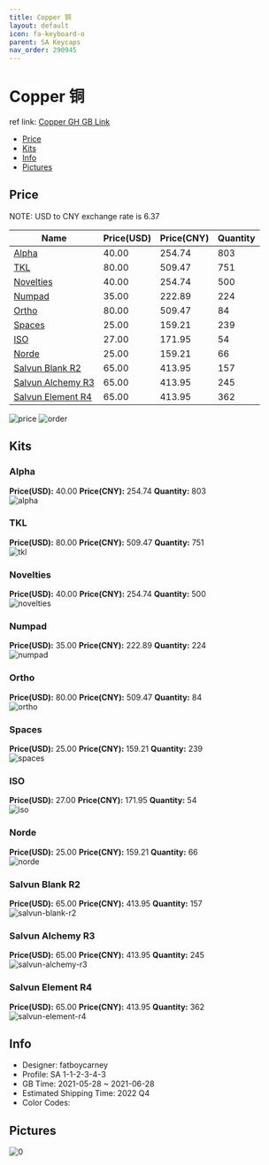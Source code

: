 ```yaml
---
title: Copper 铜
layout: default
icon: fa-keyboard-o
parent: SA Keycaps
nav_order: 290945
---
```


# Copper 铜

ref link: [Copper GH GB Link](https://geekhack.org/index.php?topic=113048.0)

* [Price](#price)
* [Kits](#kits)
* [Info](#info)
* [Pictures](#pictures)

## Price

NOTE: USD to CNY exchange rate is 6.37

| Name          | Price(USD)   |  Price(CNY) | Quantity |
| ------------- | ------------ |  ---------- | -------- |
|[Alpha](#alpha)|40.00|254.74|803|
|[TKL](#tkl)|80.00|509.47|751|
|[Novelties](#novelties)|40.00|254.74|500|
|[Numpad](#numpad)|35.00|222.89|224|
|[Ortho](#ortho)|80.00|509.47|84|
|[Spaces](#spaces)|25.00|159.21|239|
|[ISO](#iso)|27.00|171.95|54|
|[Norde](#norde)|25.00|159.21|66|
|[Salvun Blank R2](#salvun-blank-r2)|65.00|413.95|157|
|[Salvun Alchemy R3](#salvun-alchemy-r3)|65.00|413.95|245|
|[Salvun Element R4](#salvun-element-r4)|65.00|413.95|362|

<img src="{{ 'assets/images/sa-keycaps/Copper/price.png' | relative_url }}" alt="price" class="image featured">
<img src="{{ 'assets/images/sa-keycaps/Copper/order.png' | relative_url }}" alt="order" class="image featured">

## Kits
### Alpha  
**Price(USD):** 40.00	**Price(CNY):** 254.74	**Quantity:** 803  
<img src="{{ 'assets/images/sa-keycaps/Copper/kits_pics/alpha.jpg' | relative_url }}" alt="alpha" class="image featured">

### TKL  
**Price(USD):** 80.00	**Price(CNY):** 509.47	**Quantity:** 751  
<img src="{{ 'assets/images/sa-keycaps/Copper/kits_pics/tkl.jpg' | relative_url }}" alt="tkl" class="image featured">

### Novelties  
**Price(USD):** 40.00	**Price(CNY):** 254.74	**Quantity:** 500  
<img src="{{ 'assets/images/sa-keycaps/Copper/kits_pics/novelties.jpg' | relative_url }}" alt="novelties" class="image featured">

### Numpad  
**Price(USD):** 35.00	**Price(CNY):** 222.89	**Quantity:** 224  
<img src="{{ 'assets/images/sa-keycaps/Copper/kits_pics/numpad.jpg' | relative_url }}" alt="numpad" class="image featured">

### Ortho  
**Price(USD):** 80.00	**Price(CNY):** 509.47	**Quantity:** 84  
<img src="{{ 'assets/images/sa-keycaps/Copper/kits_pics/ortho.jpg' | relative_url }}" alt="ortho" class="image featured">

### Spaces  
**Price(USD):** 25.00	**Price(CNY):** 159.21	**Quantity:** 239  
<img src="{{ 'assets/images/sa-keycaps/Copper/kits_pics/spaces.jpg' | relative_url }}" alt="spaces" class="image featured">

### ISO  
**Price(USD):** 27.00	**Price(CNY):** 171.95	**Quantity:** 54  
<img src="{{ 'assets/images/sa-keycaps/Copper/kits_pics/iso.jpg' | relative_url }}" alt="iso" class="image featured">

### Norde  
**Price(USD):** 25.00	**Price(CNY):** 159.21	**Quantity:** 66  
<img src="{{ 'assets/images/sa-keycaps/Copper/kits_pics/norde.jpg' | relative_url }}" alt="norde" class="image featured">

### Salvun Blank R2  
**Price(USD):** 65.00	**Price(CNY):** 413.95	**Quantity:** 157  
<img src="{{ 'assets/images/sa-keycaps/Copper/kits_pics/salvun-blank-r2.jpg' | relative_url }}" alt="salvun-blank-r2" class="image featured">

### Salvun Alchemy R3  
**Price(USD):** 65.00	**Price(CNY):** 413.95	**Quantity:** 245  
<img src="{{ 'assets/images/sa-keycaps/Copper/kits_pics/salvun-alchemy-r3.jpg' | relative_url }}" alt="salvun-alchemy-r3" class="image featured">

### Salvun Element R4  
**Price(USD):** 65.00	**Price(CNY):** 413.95	**Quantity:** 362  
<img src="{{ 'assets/images/sa-keycaps/Copper/kits_pics/salvun-element-r4.jpg' | relative_url }}" alt="salvun-element-r4" class="image featured">

## Info
* Designer: fatboycarney  
* Profile: SA 1-1-2-3-4-3  
* GB Time: 2021-05-28 ~ 2021-06-28  
* Estimated Shipping Time: 2022 Q4  
* Color Codes:  


## Pictures  
<img src="{{ 'assets/images/sa-keycaps/Copper/rendering_pics/0.jpg' | relative_url }}" alt="0" class="image featured">
